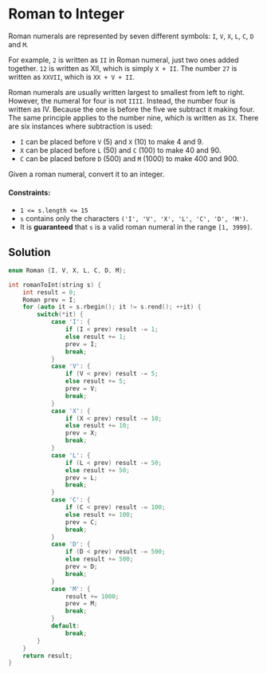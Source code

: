 # Roman to Integer
Roman numerals are represented by seven different symbols: `I`, `V`, `X`, `L`, `C`, `D` and `M`.

For example, `2` is written as `II` in Roman numeral, just two ones added together. `12` is written as XII, which is simply `X + II`. The number `27` is written as `XXVII`, which is `XX + V + II`.

Roman numerals are usually written largest to smallest from left to right. However, the numeral for four is not `IIII`. Instead, the number four is written as IV. Because the one is before the five we subtract it making four. The same principle applies to the number nine, which is written as `IX`. There are six instances where subtraction is used:

- `I` can be placed before `V` (5) and `X` (10) to make 4 and 9. 
- `X` can be placed before `L` (50) and `C` (100) to make 40 and 90. 
- `C` can be placed before `D` (500) and `M` (1000) to make 400 and 900.

Given a roman numeral, convert it to an integer.

#### Constraints:
- `1 <= s.length <= 15`
- `s` contains only the characters `('I', 'V', 'X', 'L', 'C', 'D', 'M')`.
- It is **guaranteed** that `s` is a valid roman numeral in the range `[1, 3999]`.

## Solution
```cpp
enum Roman {I, V, X, L, C, D, M};

int romanToInt(string s) {
    int result = 0;
    Roman prev = I;
    for (auto it = s.rbegin(); it != s.rend(); ++it) {
        switch(*it) {
            case 'I': {
                if (I < prev) result -= 1;
                else result += 1;
                prev = I;
                break;
            }
            case 'V': {
                if (V < prev) result -= 5;
                else result += 5;
                prev = V;
                break;
            }
            case 'X': {
                if (X < prev) result -= 10;
                else result += 10;
                prev = X;
                break;
            }
            case 'L': {
                if (L < prev) result -= 50;
                else result += 50;
                prev = L;
                break;
            }
            case 'C': {
                if (C < prev) result -= 100;
                else result += 100;
                prev = C;
                break;
            }
            case 'D': {
                if (D < prev) result -= 500;
                else result += 500;
                prev = D;
                break;
            }
            case 'M': {
                result += 1000;
                prev = M;
                break;
            }
            default:
                break;
        }
    }
    return result;
}
```